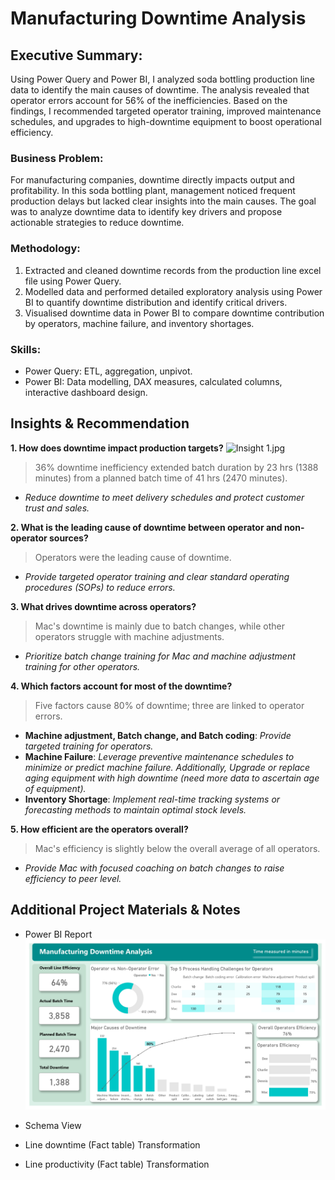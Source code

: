 # Manufacturing Downtime Analysis

## Executive Summary:
Using Power Query and Power BI, I analyzed soda bottling production line data to identify the main causes of downtime. The analysis revealed that operator errors account for 56% of the inefficiencies. Based on the findings, I recommended targeted operator training, improved maintenance schedules, and upgrades to high-downtime equipment to boost operational efficiency.

### Business Problem:
For manufacturing companies, downtime directly impacts output and profitability. In this soda bottling plant, management noticed frequent production delays but lacked clear insights into the main causes. The goal was to analyze downtime data to identify key drivers and propose actionable strategies to reduce downtime.

### Methodology:
1. Extracted and cleaned downtime records from the production line excel file using Power Query.
2. Modelled data and performed detailed exploratory analysis using Power BI to quantify downtime distribution and identify critical drivers.
3. Visualised downtime data in Power BI to compare downtime contribution by operators, machine failure, and inventory shortages.

### Skills:
- Power Query: ETL, aggregation, unpivot.
- Power BI: Data modelling, DAX measures, calculated columns, interactive dashboard design.

## Insights & Recommendation
**1. How does downtime impact production targets?**
![Insight 1.jpg](https://github.com/jakejosh6751/Manufacturing-Downtime-Analysis/blob/main/Insight%201.jpg)

> 36% downtime inefficiency extended batch duration by 23 hrs (1388 minutes) from a planned batch time of 41 hrs (2470 minutes).
- *Reduce downtime to meet delivery schedules and protect customer trust and sales.*

**2. What is the leading cause of downtime between operator and non-operator sources?**
> Operators were the leading cause of downtime.
- *Provide targeted operator training and clear standard operating procedures (SOPs) to reduce errors.*

**3. What drives downtime across operators?**
> Mac's downtime is mainly due to batch changes, while other operators struggle with machine adjustments.
- *Prioritize batch change training for Mac and machine adjustment training for other operators.*
  
**4. Which factors account for most of the downtime?**
> Five factors cause 80% of downtime; three are linked to operator errors.
- **Machine adjustment, Batch change, and Batch coding**: *Provide targeted training for operators.*
- **Machine Failure**: *Leverage preventive maintenance schedules to minimize or predict machine failure. Additionally, Upgrade or replace aging equipment with high downtime (need more data to ascertain age of equipment).*
- **Inventory Shortage**: *Implement real-time tracking systems or forecasting methods to maintain optimal stock levels.*

**5. How efficient are the operators overall?**
> Mac's efficiency is slightly below the overall average of all operators.
- *Provide Mac with focused coaching on batch changes to raise efficiency to peer level.*

## Additional Project Materials & Notes
- Power BI Report
![manufacturing downtime report.jpg](https://github.com/jakejosh6751/Manufacturing-Downtime-Analysis-/blob/main/manufacturing%20downtime%20report.jpg)

- Schema View
- Line downtime (Fact table) Transformation
- Line productivity (Fact table) Transformation
